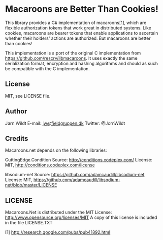 Macaroons are Better Than Cookies!
==================================

This library provides a C# implementation of macaroons[1], which are flexible
authorization tokens that work great in distributed systems. Like cookies,
macaroons are bearer tokens that enable applications to ascertain whether their
holders' actions are authorized. But macaroons are better than cookies!

This implementation is a port of the original C implementation from https://github.com/rescrv/libmacaroons.
It uses exactly the same serialization format, encryption and hashing algorithms and should as such be 
compatible with the C implementation.

## License
MIT, see LICENSE file.

## Author
Jørn Wildt
E-mail: jw@fjeldgruppen.dk
Twitter: @JornWildt

## Credits
Macaroons.net depends on the following libraries:

  CuttingEdge.Condition
    Source: http://conditions.codeplex.com/
    License: MIT, http://conditions.codeplex.com/license
    
  libsodium-net
    Source: https://github.com/adamcaudill/libsodium-net
    License: MIT, https://github.com/adamcaudill/libsodium-net/blob/master/LICENSE

## LICENSE
Macaroons.Net is distributed under the MIT License: http://www.opensource.org/licenses/MIT
A copy of this license is included in the file LICENSE.TXT

[1] http://research.google.com/pubs/pub41892.html
